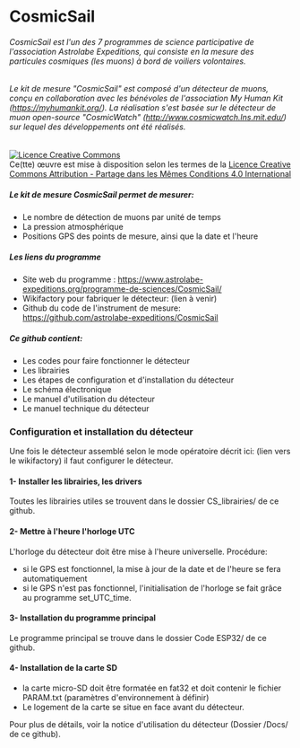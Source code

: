 # CosmicSail
###### _CosmicSail est l'un des 7 programmes de science participative de l'association Astrolabe Expeditions, qui consiste en la mesure des particules cosmiques (les muons) à bord de voiliers volontaires._
###### _Le kit de mesure "CosmicSail" est composé d'un détecteur de muons, conçu en collaboration avec les bénévoles de l'association My Human Kit (https://myhumankit.org/). La réalisation s'est basée sur le détecteur de muon open-source "CosmicWatch" (http://www.cosmicwatch.lns.mit.edu/)  sur lequel des développements ont été réalisés._
###

<a rel="license" href="http://creativecommons.org/licenses/by-sa/4.0/"><img alt="Licence Creative Commons" style="border-width:0" src="https://i.creativecommons.org/l/by-sa/4.0/88x31.png" /></a><br />Ce(tte) œuvre est mise à disposition selon les termes de la <a rel="license" href="http://creativecommons.org/licenses/by-sa/4.0/">Licence Creative Commons Attribution -  Partage dans les Mêmes Conditions 4.0 International</a> 

##### Le kit de mesure CosmicSail permet de mesurer:

- Le nombre de détection de muons par unité de temps
- La pression atmosphérique
- Positions GPS des points de mesure, ainsi que la date et l'heure

##### Les liens du programme
- Site web du programme : https://www.astrolabe-expeditions.org/programme-de-sciences/CosmicSail/
- Wikifactory pour fabriquer le détecteur: (lien à venir)
- Github du code de l'instrument de mesure:  https://github.com/astrolabe-expeditions/CosmicSail


##### Ce github contient: 
- Les codes pour faire fonctionner le détecteur
- Les librairies
- Les étapes de configuration et d'installation du détecteur
- Le schéma électronique
- Le manuel d'utilisation du détecteur
- Le manuel technique du détecteur

### Configuration et installation du détecteur
Une fois le détecteur assemblé selon le mode opératoire décrit ici: (lien vers le wikifactory)
il faut configurer le détecteur.

#### 1-  Installer les librairies, les drivers
Toutes les librairies utiles se trouvent dans le dossier CS_librairies/ de ce github.


#### 2- Mettre à l'heure l'horloge UTC
L'horloge du détecteur doit être mise à l'heure universelle. Procédure:

- si le GPS est fonctionnel, la mise à jour de la date et de l'heure se fera automatiquement
- si le GPS n'est pas fonctionnel, l'initialisation de l'horloge se fait grâce au programme set_UTC_time.

#### 3- Installation du programme principal
Le programme principal se trouve dans le dossier Code ESP32/ de ce github.

#### 4- Installation de la carte SD
- la carte micro-SD doit être formatée en fat32 et doit contenir le fichier PARAM.txt (paramètres d'environnement à définir)
- Le logement de la carte se situe en face avant du détecteur.

Pour plus de détails, voir la notice d'utilisation du détecteur (Dossier /Docs/ de ce github).
